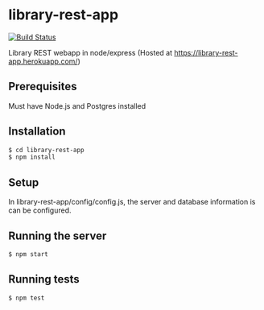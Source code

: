 # library-rest-app
[![Build Status](https://travis-ci.org/tthatcher/library-rest-app.svg?branch=master)](https://travis-ci.org/tthatcher/library-rest-app)

Library REST webapp in node/express (Hosted at https://library-rest-app.herokuapp.com/)

## Prerequisites
Must have Node.js and Postgres installed

## Installation
```bash
$ cd library-rest-app
$ npm install
```
## Setup
In library-rest-app/config/config.js, the server and database information is can be configured.

## Running the server
```bash
$ npm start
```

## Running tests
```bash
$ npm test
```

